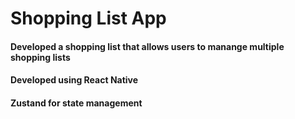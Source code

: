 # Shopping List App

#### Developed a shopping list that allows users to manange multiple shopping lists
#### Developed using React Native
#### Zustand for state management
